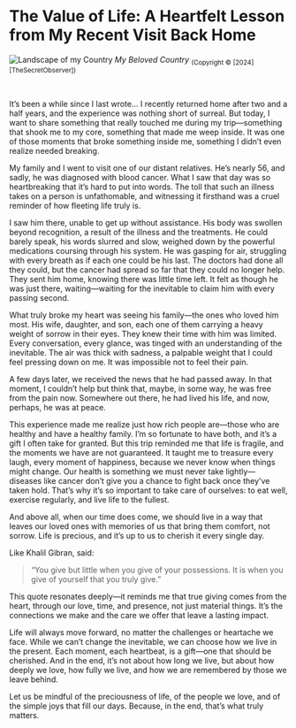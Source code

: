 # The Value of Life: A Heartfelt Lesson from My Recent Visit Back Home

![Landscape of my Country](/images/Back-Home/Beautiful-Lake-Hills.jpg)
_My Beloved Country_ 
<sub>(Copyright © [2024] [TheSecretObserver])</sub>

<br/>

<span class="first-word">I</span>t’s been a while since I last wrote… I recently returned home after two and a half years, and the experience was nothing short of surreal. But today, I want to share something that really touched me during my trip—something that shook me to my core, something that made me weep inside. It was one of those moments that broke something inside me, something I didn’t even realize needed breaking.

My family and I went to visit one of our distant relatives. He’s nearly 56, and sadly, he was diagnosed with blood cancer. What I saw that day was so heartbreaking that it’s hard to put into words. The toll that such an illness takes on a person is unfathomable, and witnessing it firsthand was a cruel reminder of how fleeting life truly is.

I saw him there, unable to get up without assistance. His body was swollen beyond recognition, a result of the illness and the treatments. He could barely speak, his words slurred and slow, weighed down by the powerful medications coursing through his system. He was gasping for air, struggling with every breath as if each one could be his last. The doctors had done all they could, but the cancer had spread so far that they could no longer help. They sent him home, knowing there was little time left. It felt as though he was just there, waiting—waiting for the inevitable to claim him with every passing second.

What truly broke my heart was seeing his family—the ones who loved him most. His wife, daughter, and son, each one of them carrying a heavy weight of sorrow in their eyes. They knew their time with him was limited. Every conversation, every glance, was tinged with an understanding of the inevitable. The air was thick with sadness, a palpable weight that I could feel pressing down on me. It was impossible not to feel their pain.

A few days later, we received the news that he had passed away. In that moment, I couldn’t help but think that, maybe, in some way, he was free from the pain now. Somewhere out there, he had lived his life, and now, perhaps, he was at peace.

This experience made me realize just how rich people are—those who are healthy and have a healthy family. I’m so fortunate to have both, and it’s a gift I often take for granted. But this trip reminded me that life is fragile, and the moments we have are not guaranteed. It taught me to treasure every laugh, every moment of happiness, because we never know when things might change. Our health is something we must never take lightly—diseases like cancer don’t give you a chance to fight back once they’ve taken hold. That’s why it’s so important to take care of ourselves: to eat well, exercise regularly, and live life to the fullest.

And above all, when our time does come, we should live in a way that leaves our loved ones with memories of us that bring them comfort, not sorrow. Life is precious, and it’s up to us to cherish it every single day.

Like  Khalil Gibran, said: 

> “You give but little when you give of your possessions. It is when you give of yourself that you truly give.”

This quote resonates deeply—it reminds me that true giving comes from the heart, through our love, time, and presence, not just material things. It’s the connections we make and the care we offer that leave a lasting impact.

Life will always move forward, no matter the challenges or heartache we face. While we can’t change the inevitable, we can choose how we live in the present. Each moment, each heartbeat, is a gift—one that should be cherished. And in the end, it’s not about how long we live, but about how deeply we love, how fully we live, and how we are remembered by those we leave behind.

Let us be mindful of the preciousness of life, of the people we love, and of the simple joys that fill our days. Because, in the end, that’s what truly matters.
